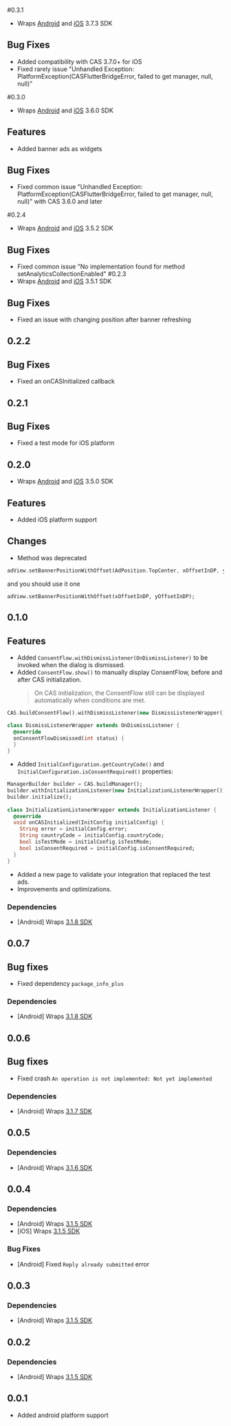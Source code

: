#0.3.1
- Wraps [Android](https://github.com/cleveradssolutions/CAS-Android/releases) and [iOS](https://github.com/cleveradssolutions/CAS-iOS/releases) 3.7.3 SDK

## Bug Fixes
- Added compatibility with CAS 3.7.0+ for iOS
- Fixed rarely issue "Unhandled Exception: PlatformException(CASFlutterBridgeError, failed to get manager, null, null)"

#0.3.0
- Wraps [Android](https://github.com/cleveradssolutions/CAS-Android/releases) and [iOS](https://github.com/cleveradssolutions/CAS-iOS/releases) 3.6.0 SDK

## Features
- Added banner ads as widgets

## Bug Fixes
- Fixed common issue "Unhandled Exception: PlatformException(CASFlutterBridgeError, failed to get manager, null, null)" with CAS 3.6.0 and later

#0.2.4
- Wraps [Android](https://github.com/cleveradssolutions/CAS-Android/releases) and [iOS](https://github.com/cleveradssolutions/CAS-iOS/releases) 3.5.2 SDK

## Bug Fixes
- Fixed common issue "No implementation found for method setAnalyticsCollectionEnabled"
#0.2.3
- Wraps [Android](https://github.com/cleveradssolutions/CAS-Android/releases) and [iOS](https://github.com/cleveradssolutions/CAS-iOS/releases) 3.5.1 SDK

## Bug Fixes
- Fixed an issue with changing position after banner refreshing
## 0.2.2
## Bug Fixes
- Fixed an onCASInitialized callback
## 0.2.1
## Bug Fixes
- Fixed a test mode for iOS platform

## 0.2.0
- Wraps [Android](https://github.com/cleveradssolutions/CAS-Android/releases) and [iOS](https://github.com/cleveradssolutions/CAS-iOS/releases) 3.5.0 SDK

## Features
- Added iOS platform support

## Changes
- Method was deprecated
```dart
adView.setBannerPositionWithOffset(AdPosition.TopCenter, xOffsetInDP, yOffsetInDP);
```
and you should use it one
```
adView.setBannerPositionWithOffset(xOffsetInDP, yOffsetInDP);
```
## 0.1.0
## Features
- Added `ConsentFlow.withDismissListener(OnDismissListener)` to be invoked when the dialog is dismissed.
- Added `ConsentFlow.show()` to manually display ConsentFlow, before and after CAS initialization. 
  > On CAS initialization, the ConsentFlow still can be displayed automatically when conditions are met. 
```dart
CAS.buildConsentFlow().withDismissListener(new DismissListenerWrapper()).show();

class DismissListenerWrapper extends OnDismissListener {
  @override
  onConsentFlowDismissed(int status) {
  }
}
```
- Added `InitialConfiguration.getCountryCode()` and `InitialConfiguration.isConsentRequired()` properties:
```dart
ManagerBuilder builder = CAS.buildManager();
builder.withInitializationListener(new InitializationListenerWrapper());
builder.initialize();
    
class InitializationListenerWrapper extends InitializationListener {
  @override
  void onCASInitialized(InitConfig initialConfig) {
    String error = initialConfig.error;
    String countryCode = initialConfig.countryCode;
    bool isTestMode = initialConfig.isTestMode;
    bool isConsentRequired = initialConfig.isConsentRequired;
  }
}
```
- Added a new page to validate your integration that replaced the test ads.
- Improvements and optimizations.

### Dependencies
- [Android] Wraps [3.1.8 SDK](https://github.com/cleveradssolutions/CAS-Android/releases)

## 0.0.7

## Bug fixes
- Fixed dependency `package_info_plus`

### Dependencies
- [Android] Wraps [3.1.8 SDK](https://github.com/cleveradssolutions/CAS-Android/releases)

## 0.0.6

## Bug fixes
- Fixed crash `An operation is not implemented: Not yet implemented`

### Dependencies
- [Android] Wraps [3.1.7 SDK](https://github.com/cleveradssolutions/CAS-Android/releases)

## 0.0.5

### Dependencies
- [Android] Wraps [3.1.6 SDK](https://github.com/cleveradssolutions/CAS-Android/releases)

## 0.0.4

### Dependencies
- [Android] Wraps [3.1.5 SDK](https://github.com/cleveradssolutions/CAS-Android/releases)
- [iOS] Wraps [3.1.5 SDK](https://github.com/cleveradssolutions/CAS-iOS/releases)
### Bug Fixes
- [Android] Fixed `Reply already submitted` error

## 0.0.3

### Dependencies
- [Android] Wraps [3.1.5 SDK](https://github.com/cleveradssolutions/CAS-Android/releases)

## 0.0.2

### Dependencies
- [Android] Wraps [3.1.5 SDK](https://github.com/cleveradssolutions/CAS-Android/releases)

## 0.0.1

* Added android platform support
